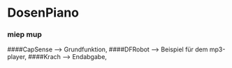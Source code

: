 # DosenPiano
### miep mup
####CapSense --> Grundfunktion, 
####DFRobot --> Beispiel für dem mp3-player, 
####Krach --> Endabgabe, 
